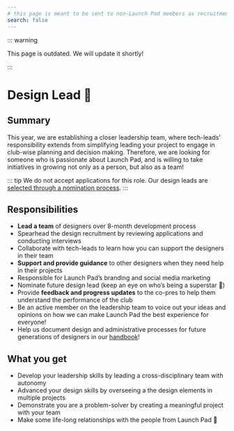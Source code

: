 ```yaml
---
# this page is meant to be sent to non-Launch Pad members as recruitment material - exclude it from search
search: false
---
```


::: warning

This page is outdated. We will update it shortly!

:::

# Design Lead 🚀

## Summary

This year, we are establishing a closer leadership team, where tech-leads’ responsibility extends from simplifying leading your project to engage in club-wise planning and decision making. Therefore, we are looking for someone who is passionate about Launch Pad, and is willing to take initiatives in growing not only as a person, but also as a team!

::: tip We do not accept applications for this role.
Our design leads are [selected through a nomination process](/handbook/strategy/recurring-processes.md#leads).
:::

## Responsibilities

- **Lead a team** of designers over 8-month development process
- Spearhead the design recruitment by reviewing applications and conducting interviews
- Collaborate with tech-leads to learn how you can support the designers in their team
- **Support and provide guidance** to other designers when they need help in their projects
- Responsible for Launch Pad’s branding and social media marketing
- Nominate future design lead (keep an eye on who’s being a superstar 👀)
- Provide **feedback and progress updates** to the co-pres to help them understand the performance of the club
- Be an active member on the leadership team to voice out your ideas and opinions on how we can make Launch Pad the best experience for everyone!
- Help us document design and administrative processes for future generations of designers in our [handbook](https://docs.ubclaunchpad.com/)!

## What you get

- Develop your leadership skills by leading a cross-disciplinary team with autonomy
- Advanced your design skills by overseeing a the design elements in multiple projects
- Demonstrate you are a problem-solver by creating a meaningful project with your team
- Make some life-long relationships with the people from Launch Pad 💫
